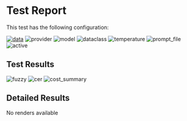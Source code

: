 # Test Report

This test has the following configuration:

<a href="/humanities_data_benchmark/benchmarks/medieval_manuscripts"><img src="https://img.shields.io/badge/data-medieval_manuscripts-lightgrey" alt="data"></a>&nbsp;<img src="https://img.shields.io/badge/provider-anthropic-green" alt="provider">&nbsp;<img src="https://img.shields.io/badge/model-claude--3--opus--20240229-blue" alt="model">&nbsp;<img src="https://img.shields.io/badge/dataclass-Document-purple" alt="dataclass">&nbsp;<img src="https://img.shields.io/badge/temperature-0.0-ffff00" alt="temperature">&nbsp;<img src="https://img.shields.io/badge/prompt_file-prompt.txt-lightgrey" alt="prompt_file">&nbsp;<img src="https://img.shields.io/badge/active-yes-brightgreen" alt="active">

## Test Results
<img src="https://img.shields.io/badge/fuzzy-0.396-brightgreen" alt="fuzzy">&nbsp;<img src="https://img.shields.io/badge/cer-0.639-brightgreen" alt="cer">&nbsp;<img src="https://img.shields.io/badge/cost_summary-{'total_input_tokens': 24516, 'total_output_tokens': 3706, 'total_tokens': 28222, 'input_cost_usd': 0.36774, 'output_cost_usd': 0.27795, 'total_cost_usd': 0.64569, 'pricing_date': '2025--10--24', 'input_price_per_million': 15.0, 'output_price_per_million': 75.0}-brightgreen" alt="cost_summary">&nbsp;

## Detailed Results
No renders available

